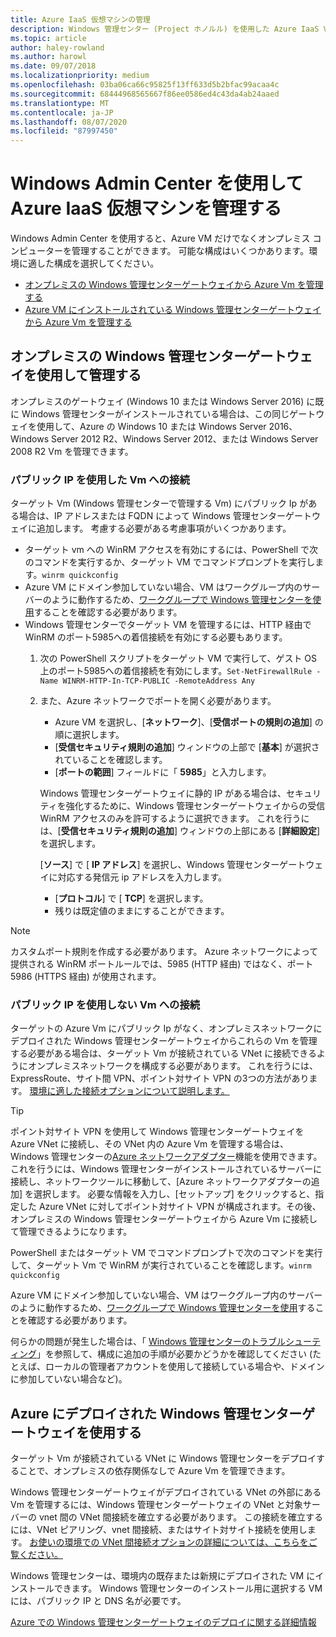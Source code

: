 ```yaml
---
title: Azure IaaS 仮想マシンの管理
description: Windows 管理センター (Project ホノルル) を使用した Azure IaaS Vm の管理
ms.topic: article
author: haley-rowland
ms.author: harowl
ms.date: 09/07/2018
ms.localizationpriority: medium
ms.openlocfilehash: 03ba06ca66c95825f13ff633d5b2bfac99acaa4c
ms.sourcegitcommit: 68444968565667f86ee0586ed4c43da4ab24aaed
ms.translationtype: MT
ms.contentlocale: ja-JP
ms.lasthandoff: 08/07/2020
ms.locfileid: "87997450"
---
```

# <a name="manage-azure-iaas-virtual-machines-with-windows-admin-center"></a>Windows Admin Center を使用して Azure IaaS 仮想マシンを管理する

Windows Admin Center を使用すると、Azure VM だけでなくオンプレミス コンピューターを管理することができます。 可能な構成はいくつかあります。環境に適した構成を選択してください。
- [オンプレミスの Windows 管理センターゲートウェイから Azure Vm を管理する](#manage-with-an-on-premises-windows-admin-center-gateway)
- [Azure VM にインストールされている Windows 管理センターゲートウェイから Azure Vm を管理する](#use-a-windows-admin-center-gateway-deployed-in-azure)

## <a name="manage-with-an-on-premises-windows-admin-center-gateway"></a>オンプレミスの Windows 管理センターゲートウェイを使用して管理する

オンプレミスのゲートウェイ (Windows 10 または Windows Server 2016) に既に Windows 管理センターがインストールされている場合は、この同じゲートウェイを使用して、Azure の Windows 10 または Windows Server 2016、Windows Server 2012 R2、Windows Server 2012、または Windows Server 2008 R2 Vm を管理できます。

### <a name="connecting-to-vms-with-a-public-ip"></a>パブリック IP を使用した Vm への接続

ターゲット Vm (Windows 管理センターで管理する Vm) にパブリック Ip がある場合は、IP アドレスまたは FQDN によって Windows 管理センターゲートウェイに追加します。 考慮する必要がある考慮事項がいくつかあります。

- ターゲット vm への WinRM アクセスを有効にするには、PowerShell で次のコマンドを実行するか、ターゲット VM でコマンドプロンプトを実行します。`winrm quickconfig`
- Azure VM にドメイン参加していない場合、VM はワークグループ内のサーバーのように動作するため、[ワークグループで Windows 管理センターを使用](../support/troubleshooting.md#using-windows-admin-center-in-a-workgroup)することを確認する必要があります。
- Windows 管理センターでターゲット VM を管理するには、HTTP 経由で WinRM のポート5985への着信接続を有効にする必要もあります。
  1. 次の PowerShell スクリプトをターゲット VM で実行して、ゲスト OS 上のポート5985への着信接続を有効にします。`Set-NetFirewallRule -Name WINRM-HTTP-In-TCP-PUBLIC -RemoteAddress Any`

  2. また、Azure ネットワークでポートを開く必要があります。

     - Azure VM を選択し、[**ネットワーク**]、[**受信ポートの規則の追加**] の順に選択します。
     - [**受信セキュリティ規則の追加**] ウィンドウの上部で [**基本**] が選択されていることを確認します。
     - [**ポートの範囲**] フィールドに「 **5985**」と入力します。

     Windows 管理センターゲートウェイに静的 IP がある場合は、セキュリティを強化するために、Windows 管理センターゲートウェイからの受信 WinRM アクセスのみを許可するように選択できます。
     これを行うには、[**受信セキュリティ規則の追加**] ウィンドウの上部にある [**詳細設定**] を選択します。

     [**ソース**] で [ **IP アドレス**] を選択し、Windows 管理センターゲートウェイに対応する発信元 ip アドレスを入力します。

     - [**プロトコル**] で [ **TCP**] を選択します。
     - 残りは既定値のままにすることができます。

> [!NOTE]
> カスタムポート規則を作成する必要があります。 Azure ネットワークによって提供される WinRM ポートルールでは、5985 (HTTP 経由) ではなく、ポート 5986 (HTTPS 経由) が使用されます。

### <a name="connecting-to-vms-without-a-public-ip"></a>パブリック IP を使用しない Vm への接続

ターゲットの Azure Vm にパブリック Ip がなく、オンプレミスネットワークにデプロイされた Windows 管理センターゲートウェイからこれらの Vm を管理する必要がある場合は、ターゲット Vm が接続されている VNet に接続できるようにオンプレミスネットワークを構成する必要があります。 これを行うには、ExpressRoute、サイト間 VPN、ポイント対サイト VPN の3つの方法があります。 [環境に適した接続オプションについて説明します。](/azure/vpn-gateway/vpn-gateway-plan-design)

>[!TIP]
>ポイント対サイト VPN を使用して Windows 管理センターゲートウェイを Azure VNet に接続し、その VNet 内の Azure Vm を管理する場合は、Windows 管理センターの[Azure ネットワークアダプター](https://aka.ms/WACNetworkAdapter)機能を使用できます。 これを行うには、Windows 管理センターがインストールされているサーバーに接続し、ネットワークツールに移動して、[Azure ネットワークアダプターの追加] を選択します。 必要な情報を入力し、[セットアップ] をクリックすると、指定した Azure VNet に対してポイント対サイト VPN が構成されます。その後、オンプレミスの Windows 管理センターゲートウェイから Azure Vm に接続して管理できるようになります。

PowerShell またはターゲット VM でコマンドプロンプトで次のコマンドを実行して、ターゲット Vm で WinRM が実行されていることを確認します。`winrm quickconfig`

Azure VM にドメイン参加していない場合、VM はワークグループ内のサーバーのように動作するため、[ワークグループで Windows 管理センターを使用](../support/troubleshooting.md#using-windows-admin-center-in-a-workgroup)することを確認する必要があります。

何らかの問題が発生した場合は、「 [Windows 管理センターのトラブルシューティング](../support/troubleshooting.md)」を参照して、構成に追加の手順が必要かどうかを確認してください (たとえば、ローカルの管理者アカウントを使用して接続している場合や、ドメインに参加していない場合など)。

## <a name="use-a-windows-admin-center-gateway-deployed-in-azure"></a>Azure にデプロイされた Windows 管理センターゲートウェイを使用する

ターゲット Vm が接続されている VNet に Windows 管理センターをデプロイすることで、オンプレミスの依存関係なしで Azure Vm を管理できます。

Windows 管理センターゲートウェイがデプロイされている VNet の外部にある Vm を管理するには、Windows 管理センターゲートウェイの VNet と対象サーバーの vnet 間の VNet 間接続を確立する必要があります。 この接続を確立するには、VNet ピアリング、vnet 間接続、またはサイト対サイト接続を使用します。 [お使いの環境での VNet 間接続オプションの詳細については、こちらをご覧ください。](/azure/vpn-gateway/vpn-gateway-howto-vnet-vnet-resource-manager-portal)

Windows 管理センターは、環境内の既存または新規にデプロイされた VM にインストールできます。 Windows 管理センターのインストール用に選択する VM には、パブリック IP と DNS 名が必要です。

[Azure での Windows 管理センターゲートウェイのデプロイに関する詳細情報](deploy-wac-in-azure.md)